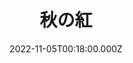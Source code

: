 ---
date: 2022-11-05T00:18:00.000Z
image: /img/gallery-sohosai2022-free-18.jpg
title: 秋の紅
name: 知識情報・図書館学類4年　やま
description: 京都旅行の際撮った紅葉です。
---